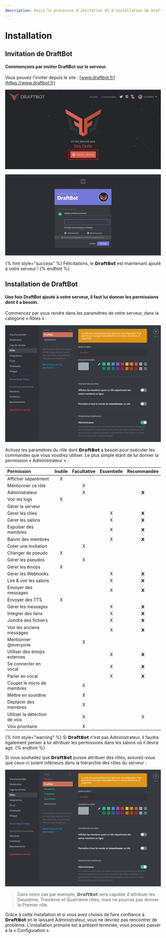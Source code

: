 ```yaml
---
description: Voici le processus d'invitation et d'installation de DraftBot.
---
```


# Installation

## Invitation de DraftBot

#### Commençons par inviter DraftBot sur le serveur.

Vous pouvez l'inviter depuis le site : [www.draftbot.fr](https://www.draftbot.fr)

![Cliquez sur &#xAB; Ajouter &#xE0; discord &#xBB;](.gitbook/assets/home%20%281%29.png)

![Connectez-vous si n&#xE9;cessaire puis choisissez votre serveur. Enfin, cliquez sur &#xAB; Autoriser &#xBB;.](.gitbook/assets/invite.png)

{% hint style="success" %}
Félicitations, le 𝗗𝗿𝗮𝗳𝘁𝗕𝗼𝘁 est maintenant ajouté à votre serveur !
{% endhint %}

## Installation de DraftBot

#### Une fois DraftBot ajouté à votre serveur, il faut lui donner les permissions dont il a besoin.

Commencez par vous rendre dans les paramètres de votre serveur, dans la catégorie « Rôles » :

![](.gitbook/assets/draftbot.jpg)

Activez les paramètres du rôle dont 𝗗𝗿𝗮𝗳𝘁𝗕𝗼𝘁 a besoin pour exécuter les commandes que vous voudrez utiliser. Le plus simple étant de lui donner la permission « Administrateur » :

| Permission | Inutile | Facultative | Essentielle | Recommandée |
| :--- | :---: | :---: | :---: | :---: |
| Afficher séparément | X |  |  |  |
| Mentionner ce rôle |  | X |  |  |
| Administrateur |  | X |  | 𝗫 |
| Voir les logs | X |  |  |  |
| Gérer le serveur |  |  |  |  |
| Gérer les rôles |  |  | X | 𝗫 |
| Gérer les salons |  |  | X | 𝗫 |
| Expulser des membres |  |  | X | 𝗫 |
| Bannir des membres |  |  | X | 𝗫 |
| Créer une invitation |  | X |  |  |
| Changer de pseudo | X |  |  |  |
| Gérer les pseudos |  | X |  |  |
| Gérer les émojis | X |  |  |  |
| Gérer les Webhooks |  |  | X | 𝗫 |
| Lire & voir les salons |  |  | X | 𝗫 |
| Envoyer des messages |  |  | X | 𝗫 |
| Envoyer des TTS | X |  |  |  |
| Gérer les messages |  |  | X | 𝗫 |
| Intégrer des liens |  |  | X | 𝗫 |
| Joindre des fichiers |  |  | X | 𝗫 |
| Voir les anciens messages |  |  | X | 𝗫 |
| Mentionner @everyone |  | X |  |  |
| Utiliser des émojis externes |  |  | X | 𝗫 |
| Se connecter en vocal |  |  | X | 𝗫 |
| Parler en vocal |  |  | X | 𝗫 |
| Couper le micro de membres |  | X |  |  |
| Mettre en sourdine |  | X |  |  |
| Déplacer des membres |  | X |  |  |
| Utiliser la détection de voix |  | X |  | X |
| Voix prioritaire |  | X |  |  |

{% hint style="warning" %}
Si 𝗗𝗿𝗮𝗳𝘁𝗕𝗼𝘁 n'est pas Administrateur, il faudra également penser à lui attribuer les permissions dans les salons où il devra agir.
{% endhint %}

Si vous souhaitez que 𝗗𝗿𝗮𝗳𝘁𝗕𝗼𝘁 puisse attribuer des rôles, assurez-vous que ceux-ci soient inférieurs dans la hiérarchie des rôles du serveur :

![DraftBot est positionn&#xE9; en dessous du Premier dans la hi&#xE9;rarchie des r&#xF4;les.](.gitbook/assets/draftbot%20%281%29.jpg)

> Dans notre cas par exemple, 𝗗𝗿𝗮𝗳𝘁𝗕𝗼𝘁 sera capable d'attribuer les Deuxième, Troisième et Quatrième rôles, mais ne pourras pas donner le Premier rôle.

Grâce à cette installation et si vous avez choisis de faire confiance à 𝗗𝗿𝗮𝗳𝘁𝗕𝗼𝘁 en le laissant Administrateur, vous ne devriez pas rencontrer de problème. L'installation primaire est à présent terminée, vous pouvez passer à la « Configuration ».

